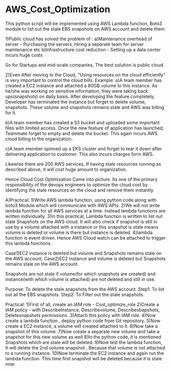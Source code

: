 # AWS_Cost_Optimization
This python script will be implemented using AWS Lambda function, Boto3 module to list out the stale EBS snapshots on AWS account and delete them

1)Public cloud has solved the problem of :
a)Maintenance overhead of server - Purchasing the servers, Hiring a separate team for server maintenance etc
b)Infrastructure cost reduction - Setting up a data center incurs huge costs

So for Startups and mid-scale companies, The best solution is public cloud.

2)Even After moving to the Cloud, "Using resources on the cloud efficiently" is very important to control the cloud bills. 
Example:
a)A team member has created a EC2 instance and attached a 80GB volume to this instance. As he/she was working on sensitive information, they were taking back ups(snapshots) on daily basis. After developing the feature completely, Developer has terminated the instance but forget to delete volume, snapshots. These volume and snapshots remains stale and AWS was billing for it. 

b)A team member has created a S3 bucket and uploaded some important files with limited access. Once the new feature of application has launched, Teammate forget to empty and delete the bucket. This again incurs AWS cloud billing to the organization.

c)A team member spinned up a EKS cluster and forget to tear it down after delivering application to customer. This also incurs charges form AWS.

Likewise there are 200 AWS services, If having stale resources running as described above, It will cost huge amount to organization. 

Hence Cloud Cost Optimization Came into picture. Its one of the primary responsibility of the devops engineers to optimize the cloud cost by identifying the stale resources on the cloud and remove them instantly. 

A)Practical:
1)Write AWS lambda function, using python code along with boto3 Module which will communicate with AWS APIs. 
2)We will not write lambda function for all AWS services at a time. Instead lambda functions are written individually. 
3)In this practical, Lambda function is written to list out stale Snapshots on the AWS cloud. It will also check if snapshot is still in use by a volume attached with a instance or this snapshot is stale means volume is deleted or volume is there but instance is deleted. 
4)lambda function is event driven. Hence AWS Cloud watch can be attached to trigger this lambda functions. 

Case1)EC2 instance is deleted but volume and Snapshots remains stale on the AWS account. 
Case2)EC2 instance and volume is deleted but Snapshots remains stale on the AWS account.

Snapshots are not stale if volume(for which snapshots are created) and instance(with which volume is attached) are not deleted and still in use. 

Purpose: To delete the stale snapshots from the AWS account. 
Step1: To list out all the EBS snapshots.
Step2: To Filter out the stale snapshots. 

Practical:
1)First of all, create an IAM role - Cost_optimize_role
2)Create a IAM policy - with DescribeInstance, Describevolume, Describesbapshots, Deletesnapshots permissions.
3)Attach this policy with IAM role.
4)Now create a lambda function , deploy python code from Git repository.
5)Now create a EC2 instance, a volume will created attached to it. 
6)Now take a snapshot of this volume.
7)Now create a separate new volume and take a snapshot for this new volume as well
8)In the python code, it is mentioned Snapshots which are stale will be deleted.
9)Now test the lambda function, It will delete the 2nd volume snapshot , Because that volume is not attached to a running instance.
10)Now terminate the EC2 instance and again run the lambda function. This time first snapshot will be deleted because it is stale now. 


